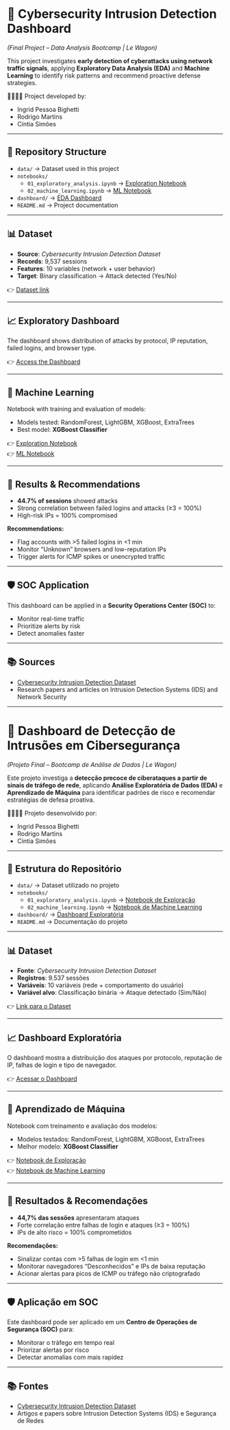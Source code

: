 # 🚀 Cybersecurity Intrusion Detection Dashboard  
*(Final Project – Data Analysis Bootcamp | Le Wagon)*  

This project investigates **early detection of cyberattacks using network traffic signals**, applying **Exploratory Data Analysis (EDA)** and **Machine Learning** to identify risk patterns and recommend proactive defense strategies.  

👩‍💻👨‍💻 Project developed by:  
- Ingrid Pessoa Bighetti  
- Rodrigo Martins  
- Cíntia Simões  

---

## 📂 Repository Structure  

- `data/` → Dataset used in this project  
- `notebooks/`  
  - `01_exploratory_analysis.ipynb` → [Exploration Notebook](https://colab.research.google.com/drive/1xrLoRhMHhXFOeq-iNq4ZObZVPmuLpe4G?usp=sharing)  
  - `02_machine_learning.ipynb` → [ML Notebook](https://colab.research.google.com/drive/1TXT9j1mv9K_lphKSlrmcTr8MeLW1x6eW?usp=sharing)  
- `dashboard/` → [EDA Dashboard](https://lookerstudio.google.com/reporting/f113278d-5a0b-47e0-8083-f71180fe5338)  
- `README.md` → Project documentation  

---

## 📊 Dataset  

- **Source**: *Cybersecurity Intrusion Detection Dataset*  
- **Records**: 9,537 sessions  
- **Features**: 10 variables (network + user behavior)  
- **Target**: Binary classification → Attack detected (Yes/No)  

👉 [Dataset link](https://www.kaggle.com/datasets/dnkumars/cybersecurity-intrusion-detection-dataset/data)  

---

## 📈 Exploratory Dashboard  

The dashboard shows distribution of attacks by protocol, IP reputation, failed logins, and browser type.  

👉 [Access the Dashboard](https://lookerstudio.google.com/reporting/f113278d-5a0b-47e0-8083-f71180fe5338)  

---

## 🤖 Machine Learning  

Notebook with training and evaluation of models:  

- Models tested: RandomForest, LightGBM, XGBoost, ExtraTrees  
- Best model: **XGBoost Classifier**  

👉 [Exploration Notebook](https://colab.research.google.com/drive/1xrLoRhMHhXFOeq-iNq4ZObZVPmuLpe4G?usp=sharing)  
👉 [ML Notebook](https://colab.research.google.com/drive/1TXT9j1mv9K_lphKSlrmcTr8MeLW1x6eW?usp=sharing)  

---

## 📌 Results & Recommendations  

- **44.7% of sessions** showed attacks  
- Strong correlation between failed logins and attacks (≥3 = 100%)  
- High-risk IPs = 100% compromised  

**Recommendations:**  
- Flag accounts with >5 failed logins in <1 min  
- Monitor “Unknown” browsers and low-reputation IPs  
- Trigger alerts for ICMP spikes or unencrypted traffic  

---

## 🛡 SOC Application  

This dashboard can be applied in a **Security Operations Center (SOC)** to:  
- Monitor real-time traffic  
- Prioritize alerts by risk  
- Detect anomalies faster  

---

## 📚 Sources  

- [Cybersecurity Intrusion Detection Dataset](https://www.kaggle.com/datasets/dnkumars/cybersecurity-intrusion-detection-dataset/data)  
- Research papers and articles on Intrusion Detection Systems (IDS) and Network Security  

---

# 🚀 Dashboard de Detecção de Intrusões em Cibersegurança  
*(Projeto Final – Bootcamp de Análise de Dados | Le Wagon)*  

Este projeto investiga a **detecção precoce de ciberataques a partir de sinais de tráfego de rede**, aplicando **Análise Exploratória de Dados (EDA)** e **Aprendizado de Máquina** para identificar padrões de risco e recomendar estratégias de defesa proativa.  

👩‍💻👨‍💻 Projeto desenvolvido por:  
- Ingrid Pessoa Bighetti  
- Rodrigo Martins  
- Cíntia Simões  

---

## 📂 Estrutura do Repositório  

- `data/` → Dataset utilizado no projeto  
- `notebooks/`  
  - `01_exploratory_analysis.ipynb` → [Notebook de Exploração](https://colab.research.google.com/drive/1xrLoRhMHhXFOeq-iNq4ZObZVPmuLpe4G?usp=sharing)  
  - `02_machine_learning.ipynb` → [Notebook de Machine Learning](https://colab.research.google.com/drive/1TXT9j1mv9K_lphKSlrmcTr8MeLW1x6eW?usp=sharing)  
- `dashboard/` → [Dashboard Exploratória](https://lookerstudio.google.com/reporting/f113278d-5a0b-47e0-8083-f71180fe5338)  
- `README.md` → Documentação do projeto  

---

## 📊 Dataset  

- **Fonte**: *Cybersecurity Intrusion Detection Dataset*  
- **Registros**: 9.537 sessões  
- **Variáveis**: 10 variáveis (rede + comportamento do usuário)  
- **Variável alvo**: Classificação binária → Ataque detectado (Sim/Não)  

👉 [Link para o Dataset](https://www.kaggle.com/datasets/dnkumars/cybersecurity-intrusion-detection-dataset/data)  

---

## 📈 Dashboard Exploratória  

O dashboard mostra a distribuição dos ataques por protocolo, reputação de IP, falhas de login e tipo de navegador.  

👉 [Acessar o Dashboard](https://lookerstudio.google.com/reporting/f113278d-5a0b-47e0-8083-f71180fe5338)  

---

## 🤖 Aprendizado de Máquina  

Notebook com treinamento e avaliação dos modelos:  

- Modelos testados: RandomForest, LightGBM, XGBoost, ExtraTrees  
- Melhor modelo: **XGBoost Classifier**  

👉 [Notebook de Exploração](https://colab.research.google.com/drive/1xrLoRhMHhXFOeq-iNq4ZObZVPmuLpe4G?usp=sharing)  
👉 [Notebook de Machine Learning](https://colab.research.google.com/drive/1TXT9j1mv9K_lphKSlrmcTr8MeLW1x6eW?usp=sharing)  

---

## 📌 Resultados & Recomendações  

- **44,7% das sessões** apresentaram ataques  
- Forte correlação entre falhas de login e ataques (≥3 = 100%)  
- IPs de alto risco = 100% comprometidos  

**Recomendações:**  
- Sinalizar contas com >5 falhas de login em <1 min  
- Monitorar navegadores “Desconhecidos” e IPs de baixa reputação  
- Acionar alertas para picos de ICMP ou tráfego não criptografado  

---

## 🛡 Aplicação em SOC  

Este dashboard pode ser aplicado em um **Centro de Operações de Segurança (SOC)** para:  
- Monitorar o tráfego em tempo real  
- Priorizar alertas por risco  
- Detectar anomalias com mais rapidez  

---

## 📚 Fontes  

- [Cybersecurity Intrusion Detection Dataset](https://www.kaggle.com/datasets/dnkumars/cybersecurity-intrusion-detection-dataset/data)  
- Artigos e papers sobre Intrusion Detection Systems (IDS) e Segurança de Redes  


